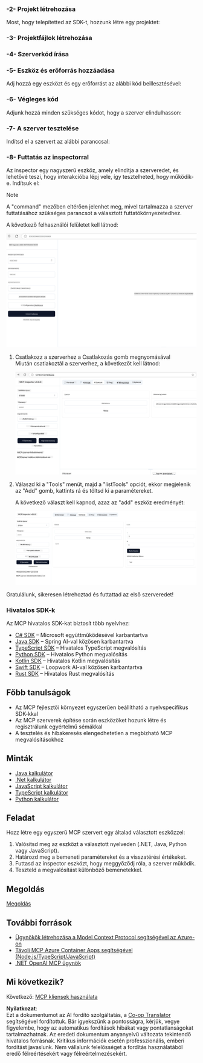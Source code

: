 <!--
CO_OP_TRANSLATOR_METADATA:
{
  "original_hash": "bf05718d019040cf0c7d4ccc6d6a1a88",
  "translation_date": "2025-06-13T06:06:21+00:00",
  "source_file": "03-GettingStarted/01-first-server/README.md",
  "language_code": "hu"
}
-->
### -2- Projekt létrehozása

Most, hogy telepítetted az SDK-t, hozzunk létre egy projektet:

### -3- Projektfájlok létrehozása

### -4- Szerverkód írása

### -5- Eszköz és erőforrás hozzáadása

Adj hozzá egy eszközt és egy erőforrást az alábbi kód beillesztésével:

### -6- Végleges kód

Adjunk hozzá minden szükséges kódot, hogy a szerver elindulhasson:

### -7- A szerver tesztelése

Indítsd el a szervert az alábbi paranccsal:

### -8- Futtatás az inspectorral

Az inspector egy nagyszerű eszköz, amely elindítja a szerveredet, és lehetővé teszi, hogy interakcióba lépj vele, így tesztelheted, hogy működik-e. Indítsuk el:

> [!NOTE]
> A "command" mezőben eltérően jelenhet meg, mivel tartalmazza a szerver futtatásához szükséges parancsot a választott futtatókörnyezetedhez.

A következő felhasználói felületet kell látnod:

![Csatlakozás](../../../../translated_images/connect.141db0b2bd05f096fb1dd91273771fd8b2469d6507656c3b0c9df4b3c5473929.hu.png)

1. Csatlakozz a szerverhez a Csatlakozás gomb megnyomásával  
   Miután csatlakoztál a szerverhez, a következőt kell látnod:

   ![Csatlakoztatva](../../../../translated_images/connected.73d1e042c24075d386cacdd4ee7cd748c16364c277d814e646ff2f7b5eefde85.hu.png)

2. Válaszd ki a "Tools" menüt, majd a "listTools" opciót, ekkor megjelenik az "Add" gomb, kattints rá és töltsd ki a paramétereket.

   A következő választ kell kapnod, azaz az "add" eszköz eredményét:

   ![Az add eszköz futtatásának eredménye](../../../../translated_images/ran-tool.a5a6ee878c1369ec1e379b81053395252a441799dbf23416c36ddf288faf8249.hu.png)

Gratulálunk, sikeresen létrehoztad és futtattad az első szerveredet!

### Hivatalos SDK-k

Az MCP hivatalos SDK-kat biztosít több nyelvhez:
- [C# SDK](https://github.com/modelcontextprotocol/csharp-sdk) – Microsoft együttműködésével karbantartva
- [Java SDK](https://github.com/modelcontextprotocol/java-sdk) – Spring AI-val közösen karbantartva
- [TypeScript SDK](https://github.com/modelcontextprotocol/typescript-sdk) – Hivatalos TypeScript megvalósítás
- [Python SDK](https://github.com/modelcontextprotocol/python-sdk) – Hivatalos Python megvalósítás
- [Kotlin SDK](https://github.com/modelcontextprotocol/kotlin-sdk) – Hivatalos Kotlin megvalósítás
- [Swift SDK](https://github.com/modelcontextprotocol/swift-sdk) – Loopwork AI-val közösen karbantartva
- [Rust SDK](https://github.com/modelcontextprotocol/rust-sdk) – Hivatalos Rust megvalósítás

## Főbb tanulságok

- Az MCP fejlesztői környezet egyszerűen beállítható a nyelvspecifikus SDK-kkal
- Az MCP szerverek építése során eszközöket hozunk létre és regisztrálunk egyértelmű sémákkal
- A tesztelés és hibakeresés elengedhetetlen a megbízható MCP megvalósításokhoz

## Minták

- [Java kalkulátor](../samples/java/calculator/README.md)
- [.Net kalkulátor](../../../../03-GettingStarted/samples/csharp)
- [JavaScript kalkulátor](../samples/javascript/README.md)
- [TypeScript kalkulátor](../samples/typescript/README.md)
- [Python kalkulátor](../../../../03-GettingStarted/samples/python)

## Feladat

Hozz létre egy egyszerű MCP szervert egy általad választott eszközzel:
1. Valósítsd meg az eszközt a választott nyelveden (.NET, Java, Python vagy JavaScript).
2. Határozd meg a bemeneti paramétereket és a visszatérési értékeket.
3. Futtasd az inspector eszközt, hogy meggyőződj róla, a szerver működik.
4. Teszteld a megvalósítást különböző bemenetekkel.

## Megoldás

[Megoldás](./solution/README.md)

## További források

- [Ügynökök létrehozása a Model Context Protocol segítségével az Azure-on](https://learn.microsoft.com/azure/developer/ai/intro-agents-mcp)
- [Távoli MCP Azure Container Apps segítségével (Node.js/TypeScript/JavaScript)](https://learn.microsoft.com/samples/azure-samples/mcp-container-ts/mcp-container-ts/)
- [.NET OpenAI MCP ügynök](https://learn.microsoft.com/samples/azure-samples/openai-mcp-agent-dotnet/openai-mcp-agent-dotnet/)

## Mi következik?

Következő: [MCP kliensek használata](/03-GettingStarted/02-client/README.md)

**Nyilatkozat**:  
Ezt a dokumentumot az AI fordító szolgáltatás, a [Co-op Translator](https://github.com/Azure/co-op-translator) segítségével fordítottuk. Bár igyekszünk a pontosságra, kérjük, vegye figyelembe, hogy az automatikus fordítások hibákat vagy pontatlanságokat tartalmazhatnak. Az eredeti dokumentum anyanyelvű változata tekintendő hivatalos forrásnak. Kritikus információk esetén professzionális, emberi fordítást javaslunk. Nem vállalunk felelősséget a fordítás használatából eredő félreértésekért vagy félreértelmezésekért.
